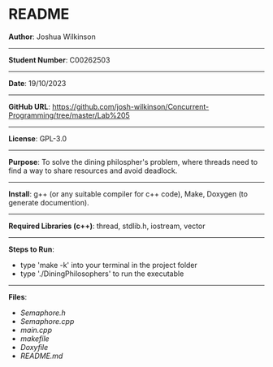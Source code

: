 # README

**Author**: Joshua Wilkinson
***
**Student Number**: C00262503
***
**Date**: 19/10/2023
***
**GitHub URL**: https://github.com/josh-wilkinson/Concurrent-Programming/tree/master/Lab%205
***
**License**: GPL-3.0
***
**Purpose**: To solve the dining philospher's problem, where threads need to find a way to share resources and avoid deadlock.
***
**Install**: g++ (or any suitable compiler for c++ code), Make, Doxygen (to generate documention).
***
**Required Libraries (c++)**: thread, stdlib.h, iostream, vector
***
**Steps to Run**:
- type 'make -k' into your terminal in the project folder
- type './DiningPhilosophers' to run the executable

***

**Files**:
- *Semaphore.h*
- *Semaphore.cpp*
- *main.cpp*
- *makefile*
- *Doxyfile*
- *README.md*
